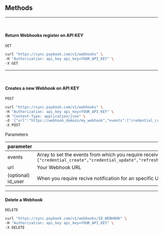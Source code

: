 ## Methods

------
<br />

#### Return Webhooks register on API KEY

`GET`

```bash
curl "https://sync.paybook.com/v1/webhooks" \
-H "Authorization: api_key api_key=YOUR_API_KEY" \
-X GET
```

------
<br />

#### Creates a new Webhook on API KEY

`POST`

```bash
curl "https://sync.paybook.com/v1/webhooks" \
-H "Authorization: api_key api_key=YOUR_API_KEY" \
-H "Content-Type: application/json" \
-d '{"url":"https://webhook_domain/my_webhook","events":["credential_create","credential_update","refresh"]}' \
-X POST
```

Parameters

| parameter          |                                                              |
| ------------------ | ------------------------------------------------------------ |
| events             | Array to set the events from which you require receive notification, can be: `["credential_create","credential_update","refresh","document_downloaded"]` |
| url                | Your Webhook URL                                             |
| (optional) id_user | When you require recive notification for an specific User    |



------



#### Delete a Webhook

`DELETE`

```bash
curl "https://sync.paybook.com/v1/webhooks/ID_WEBHOOK" \
-H "Authorization: api_key api_key=YOUR_API_KEY" \
-X DELETE
```


